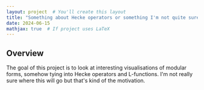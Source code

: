 ```yaml
---
layout: project  # You'll create this layout
title: "Something about Hecke operators or something I'm not quite sure yet"
date: 2024-06-15
mathjax: true  # If project uses LaTeX
---
```


## Overview
The goal of this project is to look at interesting visualisations of modular forms, somehow tying into Hecke operators and L-functions. I'm not really sure where this will go but that's kind of the motivation. 
